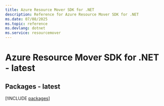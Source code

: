 ```yaml
---
title: Azure Resource Mover SDK for .NET
description: Reference for Azure Resource Mover SDK for .NET
ms.date: 07/08/2025
ms.topic: reference
ms.devlang: dotnet
ms.service: resourcemover
---
```

# Azure Resource Mover SDK for .NET - latest
## Packages - latest
[!INCLUDE [packages](resource-mover-index.md)]